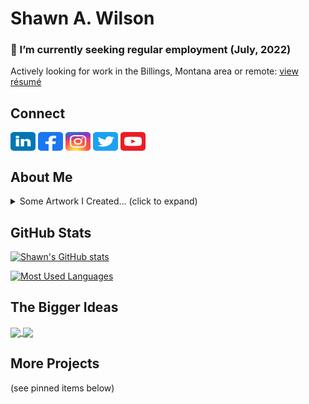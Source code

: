# Shawn A. Wilson

### 👯 I’m currently seeking regular employment (July, 2022)

Actively looking for work in the Billings, Montana area or remote: [view résumé](https://github.com/lannocc/lannocc/blob/main/resume-lannocc-billings2022.pdf)

## Connect

<a title="lannocc on LinkedIn" href="https://linkedin.com/in/lannocc" target="blank"><img align="center" src="https://github.com/edent/SuperTinyIcons/raw/master/images/svg/linkedin.svg" height="30" width="40" /></a>
<a title="lannocc on Facebook" href="https://facebook.com/lannocc" target="blank"><img align="center" src="https://github.com/edent/SuperTinyIcons/raw/master/images/svg/facebook.svg" height="30" width="40" /></a>
<a title="lannocc on Instagram" href="https://instagram.com/lannocc" target="blank"><img align="center" src="https://github.com/edent/SuperTinyIcons/raw/master/images/svg/instagram.svg" height="30" width="40" /></a>
<a title="lannocc on Twitter" href="https://twitter.com/lannocc" target="blank"><img align="center" src="https://github.com/edent/SuperTinyIcons/raw/master/images/svg/twitter.svg" height="30" width="40" /></a>
<a title="lannocc on YouTube" href="https://youtube.com/lannocc" target="blank"><img align="center" src="https://github.com/edent/SuperTinyIcons/raw/master/images/svg/youtube.svg" height="30" width="40" /></a>

## About Me

<details>
  <summary>Some Artwork I Created... (click to expand)</summary>
  <img title="k1" src="https://github.com/lannocc/lannocc/raw/main/art/k1.png">
  <img title="k5" src="https://github.com/lannocc/lannocc/raw/main/art/k5.png">
  <img title="k12" src="https://github.com/lannocc/lannocc/raw/main/art/k12.png">
  <img title="k3" src="https://github.com/lannocc/lannocc/raw/main/art/k3.png" width="33%">
  <img title="k4" src="https://github.com/lannocc/lannocc/raw/main/art/k4.png" width="33%">
  <img title="k7" src="https://github.com/lannocc/lannocc/raw/main/art/k7.png" width="33%">
  <img title="k9" src="https://github.com/lannocc/lannocc/raw/main/art/k9.png">
</details>

## GitHub Stats

[![Shawn's GitHub stats](https://github-readme-stats.vercel.app/api?username=lannocc&show_icons=true&theme=moltack&include_all_commits=true&count_private=true)](https://github.com/lannocc)

[![Most Used Languages](https://github-readme-stats.vercel.app/api/top-langs/?username=lannocc&langs_count=6&layout=compact&exclude_repo=bitcoin-abc)](https://github.com/lannocc)

<!-- [![trophy](https://github-profile-trophy.vercel.app/?username=lannocc&theme=matrix&columns=-1)](https://github.com/lannocc) -->

<!-- [![View Counter](https://komarev.com/ghpvc/?username=lannocc&color=blueviolet)](https://github.com/lannocc) -->

## The Bigger Ideas

<a title="IOVAR Web Platform and Shell" href="https://github.com/lannocc/iovar">
    <img align="center" src="https://github-readme-stats.vercel.app/api/pin/?username=lannocc&repo=iovar">
</a>
<a title="Tokens for Bitcoin Cash" href="https://github.com/AlphaGriffin/orbit">
    <img align="center" src="https://github-readme-stats.vercel.app/api/pin/?username=AlphaGriffin&repo=orbit">
</a>

## More Projects

(see pinned items below)

